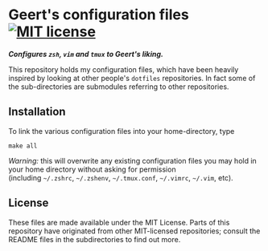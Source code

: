 # Geert's configuration files [![MIT license](http://img.shields.io/badge/license-MIT-blue.svg?style=flat)](https://github.com/barentsen/k2flix/blob/master/LICENSE)

***Configures `zsh`, `vim` and `tmux` to Geert's liking.***

This repository holds my configuration files, which have been
heavily inspired by looking at other people's `dotfiles` repositories.
In fact some of the sub-directories are submodules referring to
other repositories.

## Installation
To link the various configuration files into your home-directory,
type
```
make all
```
*Warning:* this will overwrite any existing configuration
files you may hold in your home directory without
asking for permission  
(including `~/.zshrc`, `~/.zshenv`, `~/.tmux.conf`,
`~/.vimrc`, `~/.vim`, etc).

## License
These files are made available under the MIT License.
Parts of this repository have originated from other MIT-licensed
repositories; consult the README files in the subdirectories
to find out more.
